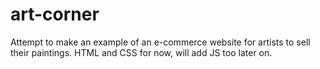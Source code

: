 # art-corner
 Attempt to make an example of an e-commerce website for artists to sell their paintings. HTML and CSS for now, will add JS too later on.
